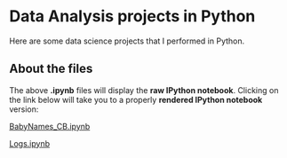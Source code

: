 Data Analysis projects in Python
===
Here are some data science projects that I performed in Python.

About the files
---

The above **.ipynb** files will display the **raw IPython notebook**. Clicking on the link below will take you to a properly **rendered IPython notebook** version:


[BabyNames_CB.ipynb](http://nbviewer.ipython.org/github/Prim8/Data_Analysis_Python/blob/master/BabyNames_CB.ipynb?create=1)

[Logs.ipynb](http://nbviewer.ipython.org/github/Prim8/Data_Analysis_Python/blob/master/Logs.ipynb?create=1)

